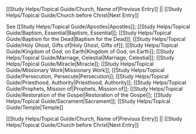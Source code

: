 [[Study Helps/Topical Guide/Church, Name of|Previous Entry]]  ||  [[Study Helps/Topical Guide/Church before Christ|Next Entry]]

 See [[Study Helps/Topical Guide/Apostles|Apostles]]; [[Study Helps/Topical Guide/Baptism, Essential|Baptism, Essential]]; [[Study Helps/Topical Guide/Baptism for the Dead|Baptism for the Dead]]; [[Study Helps/Topical Guide/Holy Ghost, Gifts of|Holy Ghost, Gifts of]]; [[Study Helps/Topical Guide/Kingdom of God, on Earth|Kingdom of God, on Earth]]; [[Study Helps/Topical Guide/Marriage, Celestial|Marriage, Celestial]]; [[Study Helps/Topical Guide/Miracle|Miracle]]; [[Study Helps/Topical Guide/Missionary Work|Missionary Work]]; [[Study Helps/Topical Guide/Persecution, Persecute|Persecution]]; [[Study Helps/Topical Guide/Priesthood, Authority|Priesthood, Authority]]; [[Study Helps/Topical Guide/Prophets, Mission of|Prophets, Mission of]]; [[Study Helps/Topical Guide/Restoration of the Gospel|Restoration of the Gospel]]; [[Study Helps/Topical Guide/Sacrament|Sacrament]]; [[Study Helps/Topical Guide/Temple|Temple]]

[[Study Helps/Topical Guide/Church, Name of|Previous Entry]]  ||  [[Study Helps/Topical Guide/Church before Christ|Next Entry]]